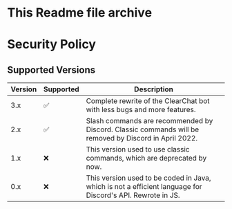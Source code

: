 # This Readme file archive

# Security Policy

## Supported Versions

| Version | Supported          | Description    |     
| ------- | ------------------ | -------------- |
| 3.x     | :white_check_mark: | Complete rewrite of the ClearChat bot with less bugs and more features.                                      |
| 2.x     | :white_check_mark: | Slash commands are recommended by Discord. Classic commands will be removed by Discord in April 2022.        |
| 1.x     | :x:                | This version used to use classic commands, which are deprecated by now.                                      |
| 0.x     | :x:                | This version used to be coded in Java, which is not a efficient language for Discord's API. Rewrote in JS.   |
